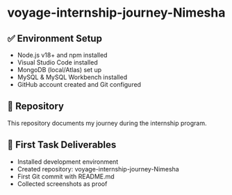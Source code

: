 # voyage-internship-journey-Nimesha

## ✅ Environment Setup
- Node.js v18+ and npm installed
- Visual Studio Code installed
- MongoDB (local/Atlas) set up
- MySQL & MySQL Workbench installed
- GitHub account created and Git configured

## 📂 Repository
This repository documents my journey during the internship program.

## 🚀 First Task Deliverables
- Installed development environment
- Created repository: voyage-internship-journey-Nimesha
- First Git commit with README.md
- Collected screenshots as proof
